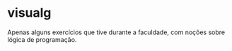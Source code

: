 # visualg
Apenas alguns exercícios que tive durante a faculdade, com noções sobre lógica de programação.
